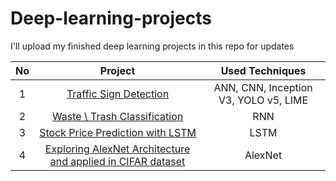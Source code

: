 # Deep-learning-projects
I'll upload my finished deep learning projects in this repo for updates



|      No     |  Project         |     Used Techniques        |  
|     :---:    |     :---:      |     :---:      |  
| 1     | [Traffic Sign Detection ](https://github.com/Zinwaiyan274/Self-driving-car-feature-Traffic-Sign-Detection-)   |  ANN, CNN, Inception V3, YOLO v5, LIME|
| 2     | [Waste \ Trash Classification](https://github.com/Zinwaiyan274/Residual-Neural-Network-for-Waste-Classification)   |  RNN |
| 3     | [Stock Price Prediction with LSTM](https://github.com/Zinwaiyan274/Long-Short-Term-Memory-Nneural-Network)   |  LSTM  |
| 4     | [Exploring AlexNet Architecture and applied in CIFAR dataset](https://github.com/Zinwaiyan274/AlexNet-Architecture) | AlexNet | 
